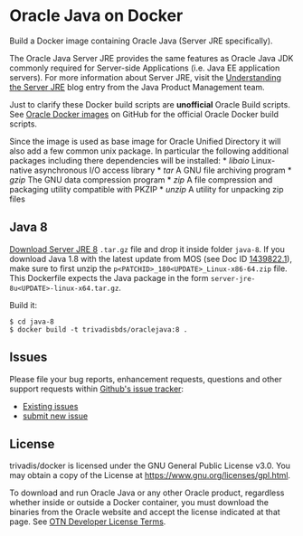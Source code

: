 Oracle Java on Docker
=====
Build a Docker image containing Oracle Java (Server JRE specifically).

The Oracle Java Server JRE provides the same features as Oracle Java JDK commonly required for Server-side Applications (i.e. Java EE application servers). For more information about Server JRE, visit the [Understanding the Server JRE](https://blogs.oracle.com/java-platform-group/understanding-the-server-jre) blog entry from the Java Product Management team.

Just to clarify these Docker build scripts are **unofficial** Oracle Build scripts. See [Oracle Docker images](https://github.com/oracle/docker-images) on GitHub for the official Oracle Docker build scripts.

Since the image is used as base image for Oracle Unified Directory it will also add a few common unix package. In particular the following additional packages including there dependencies will be installed:
    * *libaio* Linux-native asynchronous I/O access library
    * *tar* A GNU file archiving program
    * *gzip* The GNU data compression program
    * *zip* A file compression and packaging utility compatible with PKZIP
    * *unzip* A utility for unpacking zip files
 
## Java 8
[Download Server JRE 8](http://www.oracle.com/technetwork/java/javase/downloads/server-jre8-downloads-2133154.html) `.tar.gz` file and drop it inside folder `java-8`. If you download Java 1.8 with the latest update from MOS (see Doc ID [1439822.1](https://support.oracle.com/epmos/faces/DocumentDisplay?id=1439822.1)), make sure to first unzip the `p<PATCHID>_180<UPDATE>_Linux-x86-64.zip` file. This Dockerfile expects the Java package in the form `server-jre-8u<UPDATE>-linux-x64.tar.gz`.

Build it:

```
$ cd java-8
$ docker build -t trivadisbds/oraclejava:8 .
```

## Issues
Please file your bug reports, enhancement requests, questions and other support requests within [Github's issue tracker](https://help.github.com/articles/about-issues/):

* [Existing issues](https://github.com/TrivadisDocker/OracleJava/issues)
* [submit new issue](https://github.com/TrivadisDocker/OracleJava/issues/new)

## License
trivadis/docker is licensed under the GNU General Public License v3.0. You may obtain a copy of the License at <https://www.gnu.org/licenses/gpl.html>.

To download and run Oracle Java or any other Oracle product, regardless whether inside or outside a Docker container, you must download the binaries from the Oracle website and accept the license indicated at that page. See [OTN Developer License Terms](http://www.oracle.com/technetwork/licenses/standard-license-152015.html).